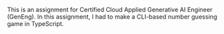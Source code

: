 This is an assignment for Certified Cloud Applied Generative AI Engineer (GenEng). In this assignment, I had to make a CLI-based number guessing game in TypeScript.
